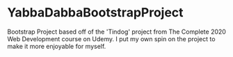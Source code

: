 # YabbaDabbaBootstrapProject
Bootstrap Project based off of the 'Tindog' project from The Complete 2020 Web Development course on Udemy. I put my own spin on the project to make it more enjoyable for myself.
